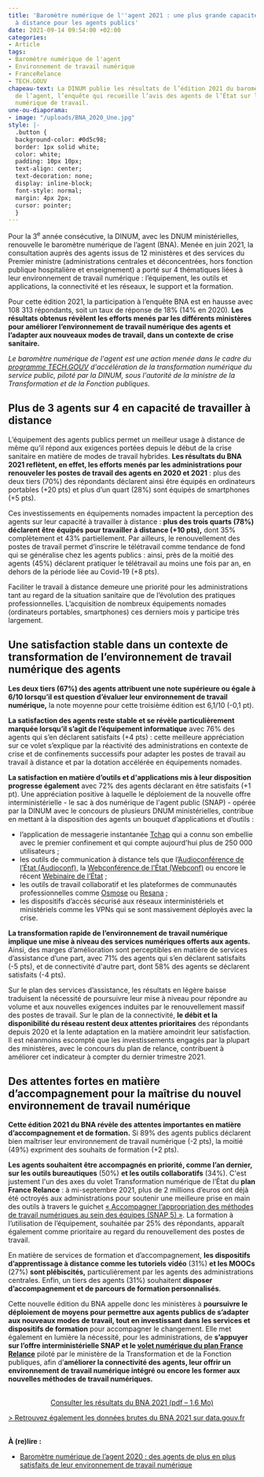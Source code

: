 ```yaml
---
title: 'Baromètre numérique de l''agent 2021 : une plus grande capacité de travail
  à distance pour les agents publics'
date: 2021-09-14 09:54:00 +02:00
categories:
- Article
tags:
- Baromètre numérique de l'agent
- Environnement de travail numérique
- FranceRelance
- TECH.GOUV
chapeau-text: La DINUM publie les résultats de l’édition 2021 du baromètre numérique
  de l’agent, l’enquête qui recueille l’avis des agents de l’État sur leur environnement
  numérique de travail.
une-ou-diaporama:
- image: "/uploads/BNA_2020_Une.jpg"
style: |-
  .button {
  background-color: #0d5c98;
  border: 1px solid white;
  color: white;
  padding: 10px 10px;
  text-align: center;
  text-decoration: none;
  display: inline-block;
  font-style: normal;
  margin: 4px 2px;
  cursor: pointer;
  }
---
```


<p>Pour la 3<sup>e</sup> année consécutive, la DINUM, avec les DNUM ministérielles, renouvelle le baromètre numérique de l’agent (BNA). Menée en juin 2021, la consultation auprès des agents issus de 12 ministères et des services du Premier ministre (administrations centrales et déconcentrées, hors fonction publique hospitalière et enseignement) a porté sur 4 thématiques liées à leur environnement de travail numérique : l’équipement, les outils et applications, la connectivité et les réseaux, le support et la formation.</p>

Pour cette édition 2021, la participation à l’enquête BNA est en hausse avec 108 313 répondants, soit un taux de réponse de 18% (14% en 2020). **Les résultats obtenus révèlent les efforts menés par les différents ministères pour améliorer l’environnement de travail numérique des agents et l’adapter aux nouveaux modes de travail, dans un contexte de crise sanitaire.**

*Le baromètre numérique de l'agent est une action menée dans le cadre du [programme TECH.GOUV](numerique.gouv.fr/publications/tech-gouv-strategie-et-feuille-de-route-2019-2021/) d'accélération de la transformation numérique du service public, piloté par la DINUM, sous l'autorité de la ministre de la Transformation et de la Fonction publiques.*

## Plus de 3 agents sur 4 en capacité de travailler à distance

L’équipement des agents publics permet un meilleur usage à distance de même qu’il répond aux exigences portées depuis le début de la crise sanitaire en matière de modes de travail hybrides. **Les résultats du BNA 2021 reflètent, en effet, les efforts menés par les administrations pour renouveler les postes de travail des agents en 2020 et 2021** : plus des deux tiers (70%) des répondants déclarent ainsi être équipés en ordinateurs portables (+20 pts) et plus d’un quart (28%) sont équipés de smartphones (+5 pts).

Ces investissements en équipements nomades impactent la perception des agents sur leur capacité à travailler à distance : **plus des trois quarts (78%) déclarent être équipés pour travailler à distance (+10 pts),** dont 35% complètement et 43% partiellement. Par ailleurs, le renouvellement des postes de travail permet d’inscrire le télétravail comme tendance de fond qui se généralise chez les agents publics : ainsi, près de la moitié des agents (45%) déclarent pratiquer le télétravail au moins une fois par an, en dehors de la période liée au Covid-19 (+8 pts).

Faciliter le travail à distance demeure une priorité pour les administrations tant au regard de la situation sanitaire que de l’évolution des pratiques professionnelles. L’acquisition de nombreux équipements nomades (ordinateurs portables, smartphones) ces derniers mois y participe très largement.

## Une satisfaction stable dans un contexte de transformation de l’environnement de travail numérique des agents

**Les deux tiers (67%) des agents attribuent une note supérieure ou égale à 6/10 lorsqu’il est question d’évaluer leur environnement de travail numérique,** la note moyenne pour cette troisième édition est 6,1/10 (-0,1 pt).

**La satisfaction des agents reste stable et se révèle particulièrement marquée lorsqu’il s’agit de l’équipement informatique** avec 76% des agents qui s’en déclarent satisfaits (+4 pts) : cette meilleure appréciation sur ce volet s’explique par la réactivité des administrations en contexte de crise et de confinements successifs pour adapter les postes de travail au travail à distance et par la dotation accélérée en équipements nomades.

**La satisfaction en matière d’outils et d'applications mis à leur disposition progresse également** avec 72% des agents déclarant en être satisfaits (+1 pt). Une appréciation positive à laquelle le déploiement de la nouvelle offre interministérielle - le sac à dos numérique de l'agent public (SNAP) - opérée par la DINUM avec le concours de plusieurs DNUM ministérielles, contribue en mettant à la disposition des agents un bouquet d’applications et d’outils :

* l’application de messagerie instantanée [Tchap](https://numerique.gouv.fr/outils-agents/tchap-messagerie-instantanee-etat/) qui a connu son embellie avec le premier confinement et qui compte aujourd'hui plus de 250 000 utilisateurs ;
* les outils de communication à distance tels que l’[Audioconférence de l’État (Audioconf)](https://numerique.gouv.fr/outils-agents/audioconference-etat/), la [Webconférence de l’État (Webconf)](https://numerique.gouv.fr/outils-agents/webconference-etat/) ou encore le récent [Webinaire de l’État](https://numerique.gouv.fr/outils-agents/webinaire-etat/) ;
* les outils de travail collaboratif et les plateformes de communautés professionnelles comme [Osmose](https://numerique.gouv.fr/outils-agents/osmose/) ou [Resana](https://resana.numerique.gouv.fr) ;
* les dispositifs d’accès sécurisé aux réseaux interministériels et ministériels comme les VPNs qui se sont massivement déployés avec la crise.

**La transformation rapide de l’environnement de travail numérique implique une mise à niveau des services numériques offerts aux agents.** Ainsi, des marges d’amélioration sont perceptibles en matière de services d’assistance d’une part, avec 71% des agents qui s’en déclarent satisfaits (-5 pts), et de connectivité d'autre part, dont 58% des agents se déclarent satisfaits (-4 pts).

Sur le plan des services d’assistance, les résultats en légère baisse traduisent la nécessité de poursuivre leur mise à niveau pour répondre au volume et aux nouvelles exigences induites par le renouvellement massif des postes de travail. Sur le plan de la connectivité, **le débit et la disponibilité du réseau restent deux attentes prioritaires** des répondants depuis 2020 et la lente adaptation en la matière amoindrit leur satisfaction. Il est néanmoins escompté que les investissements engagés par la plupart des ministères, avec le concours du plan de relance, contribuent à améliorer cet indicateur à compter du dernier trimestre 2021.

## Des attentes fortes en matière d’accompagnement pour la maîtrise du nouvel environnement de travail numérique

**Cette édition 2021 du BNA révèle des attentes importantes en matière d’accompagnement et de formation.** Si 89% des agents publics déclarent bien maîtriser leur environnement de travail numérique (-2 pts), la moitié (49%) expriment des souhaits de formation (+2 pts).

**Les agents souhaitent être accompagnés en priorité, comme l’an dernier, sur les outils bureautiques** (50%) **et les outils collaboratifs** (34%). C'est justement l'un des axes du volet Transformation numérique de l’État du **plan France Relance** : à mi-septembre 2021, plus de 2 millions d’euros ont déjà été octroyés aux administrations pour soutenir une meilleure prise en main des outils à travers le guichet [« Accompagner l’appropriation des méthodes de travail numériques au sein des équipes (SNAP 5) »](https://france-relance.transformation.gouv.fr/b07b-accompagner-lappropriation-des-methodes-de-tr "« Accompagner l’appropriation des méthodes de travail numériques au sein des équipes (SNAP5) » - Lien externe"). La formation à l’utilisation de l’équipement, souhaitée par 25% des répondants, apparaît également comme prioritaire au regard du renouvellement des postes de travail.

En matière de services de formation et d’accompagnement, **les dispositifs d’apprentissage à distance comme les tutoriels vidéo** (31%) **et les MOOCs** (27%) **sont plébiscités,** particulièrement par les agents des administrations centrales. Enfin, un tiers des agents (31%) souhaitent **disposer d’accompagnement et de parcours de formation personnalisés**.

Cette nouvelle édition du BNA appelle donc les ministères à **poursuivre le déploiement de moyens pour permettre aux agents publics de s’adapter aux nouveaux modes de travail, tout en investissant dans les services et dispositifs de formation** pour accompagner le changement. Elle met également en lumière la nécessité, pour les administrations, de **s’appuyer sur l’offre interministérielle SNAP et le [volet numérique du plan France Relance](https://france-relance.transformation.gouv.fr/ "volet numérique du plan France Relance - Lien externe")** piloté par le ministère de la Transformation et de la Fonction publiques, afin d’**améliorer la connectivité des agents, leur offrir un environnement de travail numérique intégré ou encore les former aux nouvelles méthodes de travail numériques.**
<br>
<br>

<p align="center"><a href="/uploads/Barometre_Numerique_Agent_2021.pdf" class="button">Consulter les résultats du BNA 2021 (pdf – 1,6&nbsp;Mo)</a></p>

[> Retrouvez également les données brutes du BNA 2021 sur data.gouv.fr](https://www.data.gouv.fr/fr/datasets/barometre-numerique-de-lagent-resultats-2021/ "Retrouvez également les données brutes du BNA 2021 sur data.gouv.fr - Lien externe")
<br>
<br>

**À (re)lire :**
* [Baromètre numérique de l’agent 2020 : des agents de plus en plus satisfaits de leur environnement de travail numérique](/actualites/barometre-numerique-agent-2020/)
